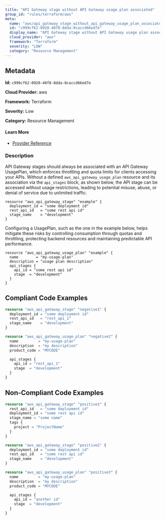 ```yaml
---
title: "API Gateway stage without API Gateway usage plan associated"
group_id: "rules/terraform/aws"
meta:
  name: "aws/api_gateway_stage_without_api_gateway_usage_plan_associated"
  id: "c999cf62-0920-40f8-8dda-0caccd66ed7e"
  display_name: "API Gateway stage without API Gateway usage plan associated"
  cloud_provider: "aws"
  framework: "Terraform"
  severity: "LOW"
  category: "Resource Management"
---
```

## Metadata

**Id:** `c999cf62-0920-40f8-8dda-0caccd66ed7e`

**Cloud Provider:** aws

**Framework:** Terraform

**Severity:** Low

**Category:** Resource Management

#### Learn More

 - [Provider Reference](https://registry.terraform.io/providers/hashicorp/aws/latest/docs/resources/api_gateway_stage)

### Description

 API Gateway stages should always be associated with an API Gateway UsagePlan, which enforces throttling and quota limits for clients accessing your APIs. Without a defined `aws_api_gateway_usage_plan` resource and its association via the `api_stages` block, as shown below, the API stage can be accessed without usage restrictions, leading to potential misuse, abuse, or denial of service due to unlimited traffic.

```
resource "aws_api_gateway_stage" "example" {
  deployment_id = "some deployment id"
  rest_api_id   = "some rest api id"
  stage_name    = "development"
}
```

Configuring a UsagePlan, such as the one in the example below, helps mitigate these risks by controlling consumption through quotas and throttling, protecting backend resources and maintaining predictable API performance.

```
resource "aws_api_gateway_usage_plan" "example" {
  name        = "my-usage-plan"
  description = "usage plan description"
  api_stages {
    api_id = "some rest api id"
    stage  = "development"
  }
}
```




## Compliant Code Examples
```terraform
resource "aws_api_gateway_stage" "negative1" {
  deployment_id = "some deployment id"
  rest_api_id   = "rest_api_1"
  stage_name    = "development"
}

resource "aws_api_gateway_usage_plan" "negative2" {
  name         = "my-usage-plan"
  description  = "my description"
  product_code = "MYCODE"

  api_stages {
    api_id = "rest_api_1"
    stage  = "development"
  }
}

```
## Non-Compliant Code Examples
```terraform
resource "aws_api_gateway_stage" "positive1" {
  rest_api_id   = "some deployment id"
  deployment_id = "some rest api id"
  stage_name = "some name"
  tags {
    project = "ProjectName"
  }
}

resource "aws_api_gateway_stage" "positive2" {
  deployment_id = "some deployment id"
  rest_api_id   = "some rest api id"
  stage_name    = "development"
}

resource "aws_api_gateway_usage_plan" "positive3" {
  name         = "my-usage-plan"
  description  = "my description"
  product_code = "MYCODE"

  api_stages {
    api_id = "another id"
    stage  = "development"
  }
}

```